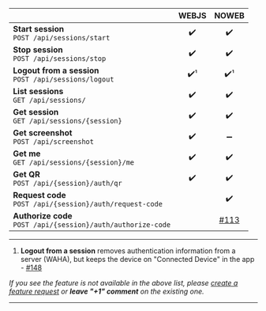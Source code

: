|                                                                   | WEBJS |                          NOWEB                          |
|-------------------------------------------------------------------|:-----:|:-------------------------------------------------------:|
| **Start session** <br> `POST /api/sessions/start`                 |  ✔️   |                           ✔️                            |
| **Stop session**  <br> `POST /api/sessions/stop`                  |  ✔️   |                           ✔️                            |
| **Logout from a session** <br> `POST /api/sessions/logout`        |  ✔️¹  |                           ✔️¹                           |
| **List sessions** <br> `GET /api/sessions/`                       |  ✔️   |                           ✔️                            |
| **Get session** <br> `GET /api/sessions/{session}`                |  ✔️   |                           ✔️                            |
| **Get screenshot** <br> `POST /api/screenshot`                    |  ✔️   |                            ➖                            |
| **Get me** <br> `GET /api/sessions/{session}/me`                  |  ✔️   |                           ✔️                            |
| **Get QR** <br> `POST /api/{session}/auth/qr`                     |  ✔️   |                           ✔️                            |
| **Request code** <br> `POST /api/{session}/auth/request-code`     |       |                           ✔️                            |
| **Authorize code** <br> `POST /api/{session}/auth/authorize-code` |       | ️[#113](https://github.com/devlikeapro/waha/issues/113) |

****
1. **Logout from a session** removes authentication information from a server (WAHA), 
but keeps the device on "Connected Device" in the app - [#148](https://github.com/devlikeapro/waha/issues/148)

_If you see the feature is not available in the above list, please [create a feature request](https://github.com/devlikeapro/waha/issues/new/choose) or **leave "+1" comment** on the existing one._

****
